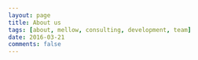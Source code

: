 ```yaml
---
layout: page
title: About us
tags: [about, mellow, consulting, development, team]
date: 2016-03-21
comments: false
---
```

